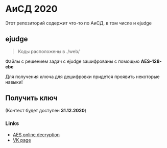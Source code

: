 # АиСД 2020

Этот репозиторий содержит что-то по АиСД, в том числе и ejudge

## ejudge

> Коды расположены в ./web/

Файлы с решением задач с ejudge зашифрованы с помощью **AES-128-cbc**

Для получения ключа для дешифровки придется проявить некоторые навыки!

## Получить ключ

(Контест будет доступен **31.12.2020**)

### Links

- [AES online decryption](https://www.devglan.com/online-tools/aes-encryption-decryption)
- [VK page](https://vk.com/ozonet_t)
